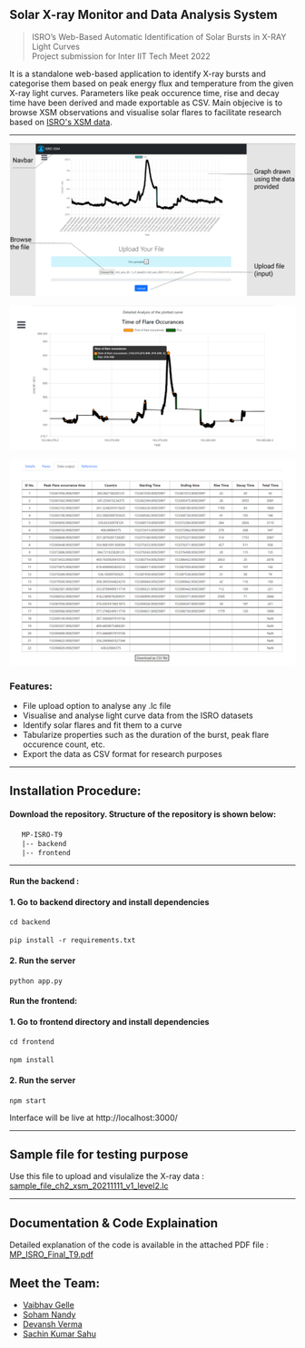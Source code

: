 ## **Solar X-ray Monitor and Data Analysis System**


> ISRO’s Web-Based Automatic Identification of Solar Bursts in X-RAY Light Curves\
> Project submission for Inter IIT Tech Meet 2022


It is a standalone web-based application to identify X-ray bursts and categorise them based on peak energy flux and temperature from the given X-ray light curves.
Parameters like peak occurence time, rise and decay time have been derived and made exportable as CSV. 
Main objecive is to browse XSM observations and visualise solar flares to facilitate research based on [ISRO's XSM data](https://pradan.issdc.gov.in/ch2/).

---

![Overview](./screenshots/overview.png)

![Result](./screenshots/result.png)

![Processed Data](./screenshots/processedData.png)



### Features:

- File upload option to analyse any .lc file
- Visualise and analyse light curve data from the ISRO datasets
- Identify solar flares and fit them to a curve
- Tabularize properties such as the duration of the burst, peak flare occurence count, etc.
- Export the data as CSV format for research purposes

---

## Installation Procedure:

#### Download the repository. Structure of the repository is shown below:

```
   MP-ISRO-T9
   |-- backend
   |-- frontend
```

---

#### **Run the backend :**

#### 1. Go to backend directory and install dependencies

```
cd backend

pip install -r requirements.txt
```

#### 2. Run the server

```
python app.py
```

#### **Run the frontend:**

#### 1. Go to frontend directory and install dependencies

```
cd frontend

npm install
```

#### 2. Run the server

```
npm start
```

Interface will be live at http://localhost:3000/

---

## Sample file for testing purpose
Use this file to upload and visulalize the X-ray data :
[sample_file_ch2_xsm_20211111_v1_level2.lc](https://github.com/SachinSahu431/Inter_IIT_ISRO/blob/main/sample_file_ch2_xsm_20211111_v1_level2.lc)

---

## Documentation & Code Explaination

Detailed explanation of the code is available in the attached PDF file : [MP_ISRO_Final_T9.pdf](https://github.com/SachinSahu431/Inter_IIT_ISRO/blob/main/frontend/src/static/User_Manual_T9.pdf)



## Meet the Team:

* <a href = "https://github.com/vaibhav-gelle" >Vaibhav Gelle </a>
* <a href = "https://github.com/nandysoham" >Soham Nandy </a>
* <a href = "https://github.com/devella1" >Devansh Verma </a>
* <a href = "https://github.com/SachinSahu431" >Sachin Kumar Sahu </a>
